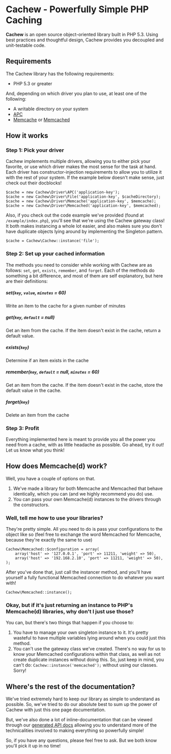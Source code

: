# Cachew - Powerfully Simple PHP Caching

__Cachew__ is an open source object-oriented library built in PHP 5.3. Using
best practices and thoughtful design, Cachew provides you decoupled and
unit-testable code.

## Requirements

The Cachew library has the following requirements:

* PHP 5.3 or greater

And, depending on which driver you plan to use, at least one of the following:

* A writable directory on your system
* [APC](http://php.net/apc)
* [Memcache](http://php.net/memcache) or [Memcached](http://php.net/memcached)

## How it works

### Step 1: Pick your driver

Cachew implements multiple drivers, allowing you to either pick your favorite,
or use which driver makes the most sense for the task at hand.  Each driver
has constructor-injection requirements to allow you to utilize it with the rest
of your system. If the example below doesn't make sense, just check out their
docblocks!

    $cache = new Cachew\Driver\APC('application-key');
    $cache = new Cachew\Driver\File('application-key', $cacheDirectory);
    $cache = new Cachew\Driver\Memcache('application-key', $memcache);
    $cache = new Cachew\Driver\Memcached('application-key', $memcached);

Also, if you check out the code example we've provided (found at
`/example/index.php`), you'll see that we're using the Cachew gateway class!
It both makes instancing a whole lot easier, and also makes sure you don't have
duplicate objects lying around by implementing the Singleton pattern.

    $cache = Cachew\Cachew::instance('file');

### Step 2: Set up your cached information

The methods you need to consider while working with Cachew are as follows:
`set`, `get`, `exists`, `remember`, and `forget`. Each of the methods do
something a bit difference, and most of them are self explanatory, but here are
their definitions:

##### set(`key`, `value`, `minutes` = 60)

Write an item to the cache for a given number of minutes

##### get(`key`, `default` = null)

Get an item from the cache. If the item doesn't exist in the cache, return a
default value.

##### exists(`key`)

Determine if an item exists in the cache

##### remember(`key`, `default` = null, `minutes` = 60)

Get an item from the cache. If the item doesn't exist in the cache, store the
default value in the cache.

##### forget(`key`)

Delete an item from the cache

### Step 3: Profit

Everything implemented here is meant to provide you all the power you need from
a cache, with as little headache as possible. Go ahead, try it out! Let us know
what you think!

## How does Memcache(d) work?

Well, you have a couple of options on that.

1. We've made a library for both Memcache and Memcached that behave identically,
   which you can (and we highly recommend you do) use.
2. You can pass your own Memcache(d) instances to the drivers through the
   constructors.

### Well, tell me how to use your libraries?

They're pretty simple. All you need to do is pass your configurations to the
object like so (feel free to exchange the word Memcached for Memcache, because
they're exactly the same to use)

    Cachew\Memcached::$configuration = array(
    	array('host' => '127.0.0.1', 'port' => 11211, 'weight' => 50),
    	array('host' => '192.168.2.10', 'port' => 11211, 'weight' => 50),
    );

After you've done that, just call the instancer method, and you'll have yourself
a fully functional Memcached connection to do whatever you want with!

    Cachew\Memcached::instance();

### Okay, but if it's just returning an instance to PHP's Memcache(d) libraries, why don't I just use those?

You can, but there's two things that happen if you choose to:

1. You have to manage your own singleton instance to it. It's pretty wasteful to
   have multiple variables lying around when you could just this method.
2. You can't use the gateway class we've created. There's no way for us to know
   your Memcached configurations within that class, as well as not create
   duplicate instances without doing this.  So, just keep in mind, you can't do:
   `Cachew::instance('memcached');` without using our classes. Sorry!

## Where's the rest of the documentation?

We've tried extremely hard to keep our library as simple to understand as
possible. So, we've tried to do our absolute best to sum up the power of Cachew
with just this one page documentation.

But, we've also done a lot of inline-documentation that can be viewed through
our [generated API docs](http://cachew.syntaqx.com) allowing you to understand
more of the technicalities involved to making everything so powerfully simple!

So, if you have any questions, please feel free to ask. But we both know you'll
pick it up in no time!